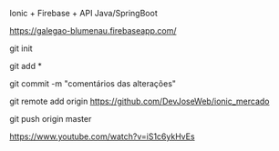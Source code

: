 Ionic + Firebase + API Java/SpringBoot 

https://galegao-blumenau.firebaseapp.com/

git init

git add *

git commit -m "comentários das alterações"

git remote add origin https://github.com/DevJoseWeb/ionic_mercado

git push origin master

https://www.youtube.com/watch?v=iS1c6ykHvEs

